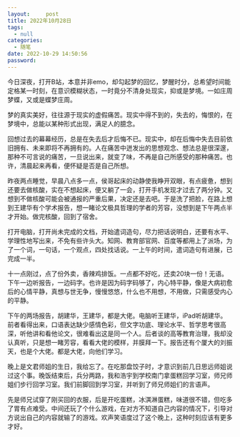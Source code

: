 ```yaml
---
layout:     post
title: 2022年10月28日
tags:
  - null
categories:
  - 随笔
date: 2022-10-29 14:50:56
password:
---
```


今日深夜，打开B站，本意并非emo，却勾起梦的回忆，梦醒时分，总希望时间能定格某一时刻，在意识模糊状态，一时竟分不清身处现实，抑或是梦境。一如庄周梦蝶，又或是蝶梦庄周。

<!--more-->

梦的真实美好，往往源于现实的虚假痛苦。现实中得不到的，失去的，悔恨的，在梦境中，总能以某种形式出现，满足人的臆念。

回想过去的幕幕经历，总是在失去后才后悔不已。现实中，却在后悔中失去目前依旧拥有、未来即将不再拥有的。人在痛苦中迸发出的思想观念、想法总是很深邃，那种不可言说的痛苦，一旦说出来，就变了味，不再是自己所感受的那种痛苦。也许，清晨起来再看，便怀疑是否是自己所想。

昨夜两点睡觉，早晨八点多一点，侯哥起床的动静使我睁开双眼，有点疲惫，想到还要去做核酸，实在不想起床，便又躺了一会，打开手机发现才过去了两分钟。又想到不做核酸可能会被通报的严重后果，决定还是去吧。于是洗了把脸，在路上想到王建华有个学术报告，想一睹论文极具哲理的学者的芳容，没想到是下午两点半才开始。做完核酸，回到了宿舍。

打开电脑，打开尚未完成的文档，开始遣词造句，尽力把话说明白，还要有水平、学理性地写出来，不免有些许头大。知网、教育部官网、百度等都用上了派场，为了一个词，一句话，一个观点，四处找话说。一上午的时间，遣词造句有进展，已完成一半。

十一点刚过，点了份外卖，香辣鸡排饭。一点都不好吃，还卖20块一份！无语。下午一边听报告，一边码字。也许是因为码字码够了，内心特平静，像是大病初愈后的心情平静，真想与世无争，慢慢悠悠，什么也不用想，不用做，只需感受内心的平静。

下午的两场报告，胡建华，王建华，都是大佬。电脑听王建华，iPad听胡建华。前者看得出来，口语表达缺少感情色彩，但文字功底、理论水平、哲学思考很高深，听他讲和看他论文，很难看出这是同一个人。后者谈的高等教育治理，我却没认真听，只是想一睹芳容，看看大佬的模样，并膜拜一下。报告还有个厦大的刘振天，也是个大佬。都是大佬，向他们学习。

晚上是文君师姐的生日，我给忘了。在吃那盘饺子时，才意识到前几日思远师姐说过这个事。晚饭结束后，兵分两路，我和浩宇到学校南门拿蛋糕回学习室，师兄师姐们步行回学习室。我们前脚回到学习室，并听到了师兄师姐们的言语声。

先是师兄试穿了刚买回的衣服，后是开吃蛋糕，冰淇淋蛋糕，味道很不错，但吃多了胃有点难受。中间还玩了个什么游戏，在对方不知道自己内容的情况下，引导对方说出自己的内容就输了的游戏。欢声笑语度过了这个晚上，这种时刻应该有更多才好。

